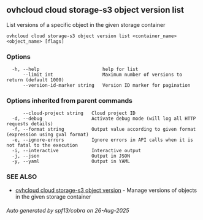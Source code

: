 ## ovhcloud cloud storage-s3 object version list

List versions of a specific object in the given storage container

```
ovhcloud cloud storage-s3 object version list <container_name> <object_name> [flags]
```

### Options

```
  -h, --help                       help for list
      --limit int                  Maximum number of versions to return (default 1000)
      --version-id-marker string   Version ID marker for pagination
```

### Options inherited from parent commands

```
      --cloud-project string   Cloud project ID
  -d, --debug                  Activate debug mode (will log all HTTP requests details)
  -f, --format string          Output value according to given format (expression using gval format)
  -e, --ignore-errors          Ignore errors in API calls when it is not fatal to the execution
  -i, --interactive            Interactive output
  -j, --json                   Output in JSON
  -y, --yaml                   Output in YAML
```

### SEE ALSO

* [ovhcloud cloud storage-s3 object version](ovhcloud_cloud_storage-s3_object_version.md)	 - Manage versions of objects in the given storage container

###### Auto generated by spf13/cobra on 26-Aug-2025
